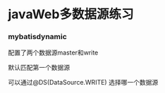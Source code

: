 # javaWeb多数据源练习

### mybatisdynamic
  配置了两个数据源master和write  

  默认匹配第一个数据源  

  可以通过@DS(DataSource.WRITE) 选择哪一个数据源
